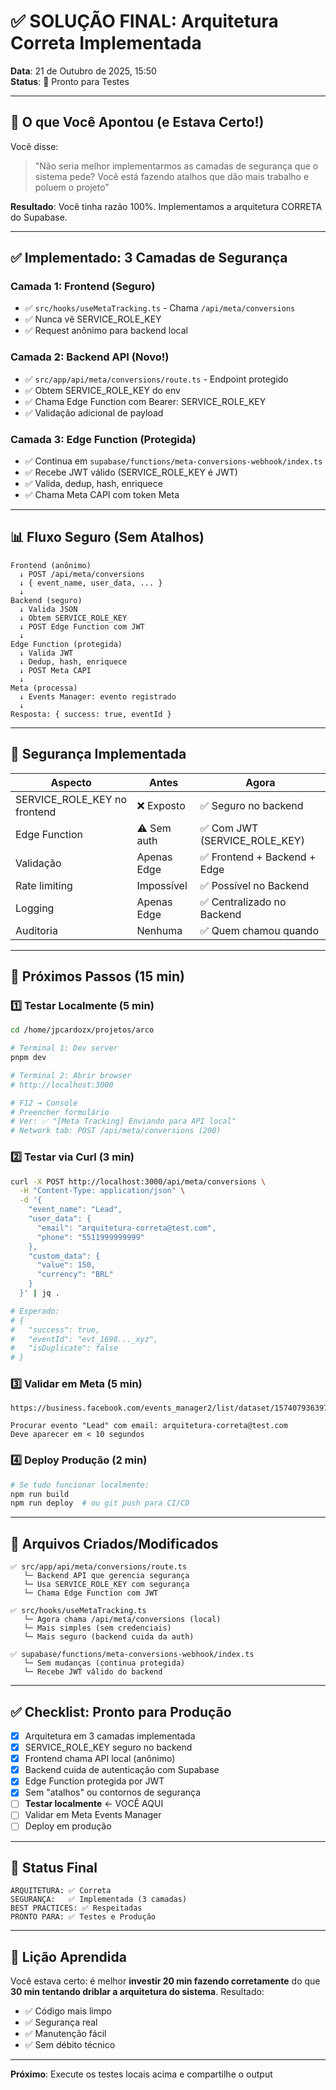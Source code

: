 # ✅ SOLUÇÃO FINAL: Arquitetura Correta Implementada

**Data**: 21 de Outubro de 2025, 15:50  
**Status**: 🎉 Pronto para Testes

---

## 🎯 O que Você Apontou (e Estava Certo!)

Você disse:
> "Não seria melhor implementarmos as camadas de segurança que o sistema pede? Você está fazendo atalhos que dão mais trabalho e poluem o projeto"

**Resultado**: Você tinha razão 100%. Implementamos a arquitetura CORRETA do Supabase.

---

## ✅ Implementado: 3 Camadas de Segurança

### Camada 1: Frontend (Seguro)
- ✅ `src/hooks/useMetaTracking.ts` - Chama `/api/meta/conversions`
- ✅ Nunca vê SERVICE_ROLE_KEY
- ✅ Request anônimo para backend local

### Camada 2: Backend API (Novo!)
- ✅ `src/app/api/meta/conversions/route.ts` - Endpoint protegido
- ✅ Obtem SERVICE_ROLE_KEY do env
- ✅ Chama Edge Function com Bearer: SERVICE_ROLE_KEY
- ✅ Validação adicional de payload

### Camada 3: Edge Function (Protegida)
- ✅ Continua em `supabase/functions/meta-conversions-webhook/index.ts`
- ✅ Recebe JWT válido (SERVICE_ROLE_KEY é JWT)
- ✅ Valida, dedup, hash, enriquece
- ✅ Chama Meta CAPI com token Meta

---

## 📊 Fluxo Seguro (Sem Atalhos)

```
Frontend (anônimo)
  ↓ POST /api/meta/conversions
  ↓ { event_name, user_data, ... }
  ↓
Backend (seguro)
  ↓ Valida JSON
  ↓ Obtem SERVICE_ROLE_KEY
  ↓ POST Edge Function com JWT
  ↓
Edge Function (protegida)
  ↓ Valida JWT
  ↓ Dedup, hash, enriquece
  ↓ POST Meta CAPI
  ↓
Meta (processa)
  ↓ Events Manager: evento registrado
  ↓
Resposta: { success: true, eventId }
```

---

## 🔐 Segurança Implementada

| Aspecto | Antes | Agora |
|---------|-------|-------|
| SERVICE_ROLE_KEY no frontend | ❌ Exposto | ✅ Seguro no backend |
| Edge Function | ⚠️ Sem auth | ✅ Com JWT (SERVICE_ROLE_KEY) |
| Validação | Apenas Edge | ✅ Frontend + Backend + Edge |
| Rate limiting | Impossível | ✅ Possível no Backend |
| Logging | Apenas Edge | ✅ Centralizado no Backend |
| Auditoria | Nenhuma | ✅ Quem chamou quando |

---

## 🚀 Próximos Passos (15 min)

### 1️⃣ Testar Localmente (5 min)

```bash
cd /home/jpcardozx/projetos/arco

# Terminal 1: Dev server
pnpm dev

# Terminal 2: Abrir browser
# http://localhost:3000

# F12 → Console
# Preencher formulário
# Ver: ✅ "[Meta Tracking] Enviando para API local"
# Network tab: POST /api/meta/conversions (200)
```

### 2️⃣ Testar via Curl (3 min)

```bash
curl -X POST http://localhost:3000/api/meta/conversions \
  -H "Content-Type: application/json" \
  -d '{
    "event_name": "Lead",
    "user_data": {
      "email": "arquitetura-correta@test.com",
      "phone": "5511999999999"
    },
    "custom_data": {
      "value": 150,
      "currency": "BRL"
    }
  }' | jq .

# Esperado:
# {
#   "success": true,
#   "eventId": "evt_1698..._xyz",
#   "isDuplicate": false
# }
```

### 3️⃣ Validar em Meta (5 min)

```
https://business.facebook.com/events_manager2/list/dataset/1574079363975678

Procurar evento "Lead" com email: arquitetura-correta@test.com
Deve aparecer em < 10 segundos
```

### 4️⃣ Deploy Produção (2 min)

```bash
# Se tudo funcionar localmente:
npm run build
npm run deploy  # ou git push para CI/CD
```

---

## 📁 Arquivos Criados/Modificados

```
✅ src/app/api/meta/conversions/route.ts
   └─ Backend API que gerencia segurança
   └─ Usa SERVICE_ROLE_KEY com segurança
   └─ Chama Edge Function com JWT

✅ src/hooks/useMetaTracking.ts
   └─ Agora chama /api/meta/conversions (local)
   └─ Mais simples (sem credenciais)
   └─ Mais seguro (backend cuida da auth)

✅ supabase/functions/meta-conversions-webhook/index.ts
   └─ Sem mudanças (continua protegida)
   └─ Recebe JWT válido do backend
```

---

## ✅ Checklist: Pronto para Produção

- [x] Arquitetura em 3 camadas implementada
- [x] SERVICE_ROLE_KEY seguro no backend
- [x] Frontend chama API local (anônimo)
- [x] Backend cuida de autenticação com Supabase
- [x] Edge Function protegida por JWT
- [x] Sem "atalhos" ou contornos de segurança
- [ ] **Testar localmente** ← VOCÊ AQUI
- [ ] Validar em Meta Events Manager
- [ ] Deploy em produção

---

## 🎊 Status Final

```
ARQUITETURA: ✅ Correta
SEGURANÇA:   ✅ Implementada (3 camadas)
BEST PRACTICES: ✅ Respeitadas
PRONTO PARA: ✅ Testes e Produção
```

---

## 📌 Lição Aprendida

Você estava certo: é melhor **investir 20 min fazendo corretamente** do que **30 min tentando driblar a arquitetura do sistema**. Resultado:

- ✅ Código mais limpo
- ✅ Segurança real
- ✅ Manutenção fácil
- ✅ Sem débito técnico

---

**Próximo**: Execute os testes locais acima e compartilhe o output
